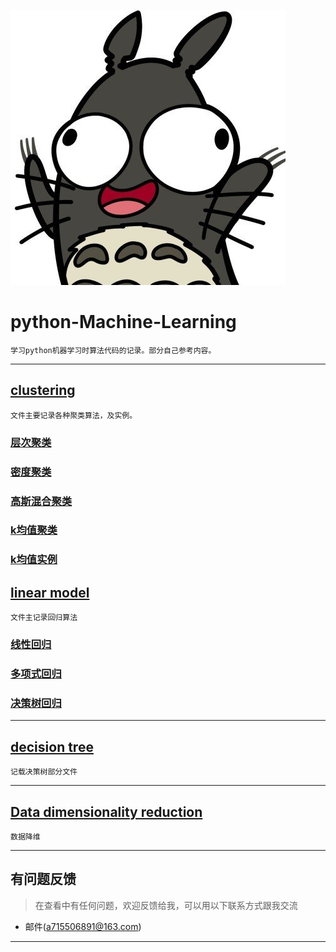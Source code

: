
![hello](https://github.com/a715506891/python-Machine-Learning/blob/master/pic/aaa.jpg)
# python-Machine-Learning
```
学习python机器学习时算法代码的记录。部分自己参考内容。
```
***

## [clustering](https://github.com/a715506891/python-Machine-Learning/tree/master/Clustering)
```
文件主要记录各种聚类算法，及实例。
```
### [层次聚类](https://github.com/a715506891/python-Machine-Learning/blob/master/Clustering/AgglomerativeClustering.py)
### [密度聚类](https://github.com/a715506891/python-Machine-Learning/blob/master/Clustering/DBSCAN.py)
### [高斯混合聚类](https://github.com/a715506891/python-Machine-Learning/blob/master/Clustering/GMM.py)
### [k均值聚类](https://github.com/a715506891/python-Machine-Learning/blob/master/Clustering/k-means.py)
### [k均值实例](https://github.com/a715506891/python-Machine-Learning/blob/master/Clustering/k%E5%9D%87%E5%80%BC%E5%AE%9E%E4%BE%8B.py)

## [linear model ](https://github.com/a715506891/python-Machine-Learning/tree/master/Linear%20model)
```
文件主记录回归算法
```
### [线性回归](https://github.com/a715506891/python-Machine-Learning/blob/master/Linear%20model/%E7%BA%BF%E6%80%A7%E5%9B%9E%E5%BD%92.py)   
### [多项式回归](https://github.com/a715506891/python-Machine-Learning/blob/master/Linear%20model/%E5%A4%9A%E9%A1%B9%E5%BC%8F%E5%9B%9E%E5%BD%92.py)
### [决策树回归](https://github.com/a715506891/python-Machine-Learning/blob/master/Linear%20model/%E5%86%B3%E7%AD%96%E6%A0%91%E5%9B%9E%E5%BD%92.py)
***

## [decision tree](https://github.com/a715506891/python-Machine-Learning/tree/master/decisionTree)
```
记载决策树部分文件
```
***

## [Data dimensionality reduction](https://github.com/a715506891/python-Machine-Learning/tree/master/Data%20dimensionality%20reduction)
```
数据降维
```
***

## 有问题反馈
>在查看中有任何问题，欢迎反馈给我，可以用以下联系方式跟我交流
* 邮件(a715506891@163.com)
***

